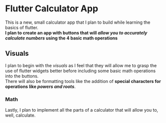 
# **Flutter Calculator App**
This is a new, small calculator app that I plan to build while learning the basics of flutter. <br/>
**I plan to create an app with buttons that will _allow you to accurately calculate numbers_ using the 4 basic math operations**

## **Visuals**
I plan to begin with the _visuals_ as I feel that they will allow me to grasp the use of flutter widgets better before including some basic math operations into the buttons. <br/>
There will also be formatting tools like the addition of **special characters for operations like _powers and roots_**. 

### Math
Lastly, I plan to implement all the parts of a calculator that will allow you to, well, calculate.




